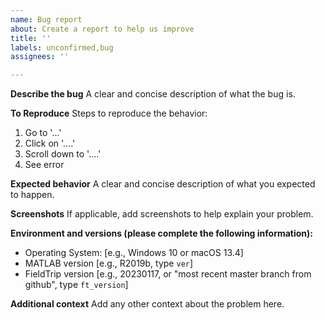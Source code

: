 ```yaml
---
name: Bug report
about: Create a report to help us improve
title: ''
labels: unconfirmed,bug
assignees: ''

---
```

      
**Describe the bug**
A clear and concise description of what the bug is.

**To Reproduce**
Steps to reproduce the behavior:
1. Go to '...'
2. Click on '....'
3. Scroll down to '....'
4. See error

**Expected behavior**
A clear and concise description of what you expected to happen.

**Screenshots**
If applicable, add screenshots to help explain your problem.

**Environment and versions (please complete the following information):**
 - Operating System: [e.g., Windows 10 or macOS 13.4]
 - MATLAB version [e.g., R2019b, type `ver`]
 - FieldTrip version [e.g., 20230117, or "most recent master branch from github", type `ft_version`]

**Additional context**
Add any other context about the problem here.
